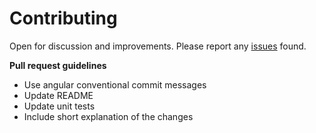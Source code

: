 # Contributing

Open for discussion and improvements. Please report any [issues](https://github.com/achaljain/smart-contextt/issues) found.

**Pull request guidelines**

- Use angular conventional commit messages
- Update README
- Update unit tests
- Include short explanation of the changes
